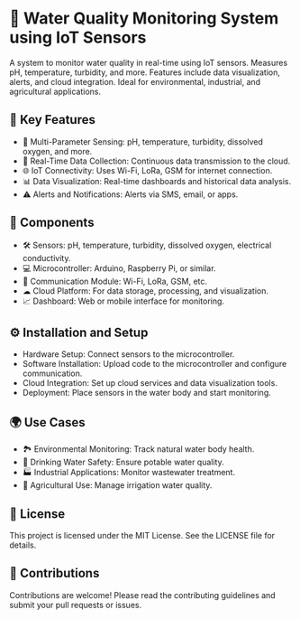 # 🌊 Water Quality Monitoring System using IoT Sensors

A system to monitor water quality in real-time using IoT sensors. Measures pH, temperature, turbidity, and more. Features include data visualization, alerts, and cloud integration. Ideal for environmental, industrial, and agricultural applications.

## 🌟 Key Features
- 📏 Multi-Parameter Sensing: pH, temperature, turbidity, dissolved oxygen, and more.
- 📡 Real-Time Data Collection: Continuous data transmission to the cloud.
- 🌐 IoT Connectivity: Uses Wi-Fi, LoRa, GSM for internet connection.
- 📊 Data Visualization: Real-time dashboards and historical data analysis.
- ⚠ Alerts and Notifications: Alerts via SMS, email, or apps.

## 🧩 Components
- 🛠 Sensors: pH, temperature, turbidity, dissolved oxygen, electrical conductivity.
- 💻 Microcontroller: Arduino, Raspberry Pi, or similar.
- 📶 Communication Module: Wi-Fi, LoRa, GSM, etc.
- ☁ Cloud Platform: For data storage, processing, and visualization.
- 📈 Dashboard: Web or mobile interface for monitoring.

## ⚙ Installation and Setup
- Hardware Setup: Connect sensors to the microcontroller.
- Software Installation: Upload code to the microcontroller and configure communication.
- Cloud Integration: Set up cloud services and data visualization tools.
- Deployment: Place sensors in the water body and start monitoring.

## 🌍 Use Cases
- 🏞 Environmental Monitoring: Track natural water body health.
- 🚰 Drinking Water Safety: Ensure potable water quality.
- 🏭 Industrial Applications: Monitor wastewater treatment.
- 🚜 Agricultural Use: Manage irrigation water quality.

## 📜 License
This project is licensed under the MIT License. See the LICENSE file for details.

## 🤝 Contributions
Contributions are welcome! Please read the contributing guidelines and submit your pull requests or issues.

